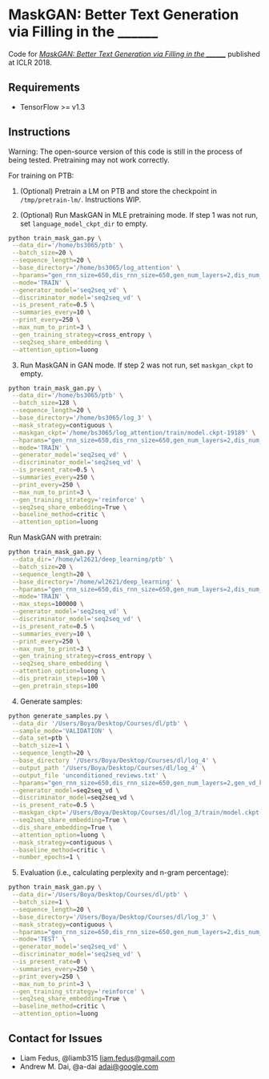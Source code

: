 # MaskGAN: Better Text Generation via Filling in the ______

Code for [*MaskGAN: Better Text Generation via Filling in the
______*](https://arxiv.org/abs/1801.07736) published at ICLR 2018.

## Requirements

*   TensorFlow >= v1.3

## Instructions

Warning: The open-source version of this code is still in the process of being
tested. Pretraining may not work correctly.

For training on PTB:

1. (Optional) Pretrain a LM on PTB and store the checkpoint in `/tmp/pretrain-lm/`.
Instructions WIP.

2. (Optional) Run MaskGAN in MLE pretraining mode. If step 1 was not run, set
`language_model_ckpt_dir` to empty.

```bash
python train_mask_gan.py \
 --data_dir='/home/bs3065/ptb' \
 --batch_size=20 \
 --sequence_length=20 \
 --base_directory='/home/bs3065/log_attention' \
 --hparams="gen_rnn_size=650,dis_rnn_size=650,gen_num_layers=2,dis_num_layers=2,gen_learning_rate=0.00074876,dis_learning_rate=5e-4,baseline_decay=0.99,dis_train_iterations=1,gen_learning_rate_decay=0.95" \
 --mode='TRAIN' \
 --generator_model='seq2seq_vd' \
 --discriminator_model='seq2seq_vd' \
 --is_present_rate=0.5 \
 --summaries_every=10 \
 --print_every=250 \
 --max_num_to_print=3 \
 --gen_training_strategy=cross_entropy \
 --seq2seq_share_embedding \
 --attention_option=luong
```

3. Run MaskGAN in GAN mode. If step 2 was not run, set `maskgan_ckpt` to empty.

```bash
python train_mask_gan.py \
 --data_dir='/home/bs3065/ptb' \
 --batch_size=128 \
 --sequence_length=20 \
 --base_directory='/home/bs3065/log_3' \
 --mask_strategy=contiguous \
 --maskgan_ckpt='/home/bs3065/log_attention/train/model.ckpt-19189' \
 --hparams="gen_rnn_size=650,dis_rnn_size=650,gen_num_layers=2,dis_num_layers=2,gen_learning_rate=0.000038877,gen_learning_rate_decay=1.0,gen_full_learning_rate_steps=2000000,gen_vd_keep_prob=0.33971,rl_discount_rate=0.89072,dis_learning_rate=5e-4,baseline_decay=0.99,dis_train_iterations=2,dis_pretrain_learning_rate=0.005,critic_learning_rate=5.1761e-7,dis_vd_keep_prob=0.71940" \
 --mode='TRAIN' \
 --generator_model='seq2seq_vd' \
 --discriminator_model='seq2seq_vd' \
 --is_present_rate=0.5 \
 --summaries_every=250 \
 --print_every=250 \
 --max_num_to_print=3 \
 --gen_training_strategy='reinforce' \
 --seq2seq_share_embedding=True \
 --baseline_method=critic \
 --attention_option=luong
```

Run MaskGAN with pretrain:
```bash
python train_mask_gan.py \
 --data_dir='/home/wl2621/deep_learning/ptb' \
 --batch_size=20 \
 --sequence_length=20 \
 --base_directory='/home/wl2621/deep_learning' \
 --hparams="gen_rnn_size=650,dis_rnn_size=650,gen_num_layers=2,dis_num_layers=2,gen_learning_rate=0.00074876,dis_learning_rate=5e-4,baseline_decay=0.99,dis_train_iterations=1,gen_learning_rate_decay=0.95" \
 --mode='TRAIN' \
 --max_steps=100000 \
 --generator_model='seq2seq_vd' \
 --discriminator_model='seq2seq_vd' \
 --is_present_rate=0.5 \
 --summaries_every=10 \
 --print_every=250 \
 --max_num_to_print=3 \
 --gen_training_strategy=cross_entropy \
 --seq2seq_share_embedding \
 --attention_option=luong \
 --dis_pretrain_steps=100 \
 --gen_pretrain_steps=100
```

4. Generate samples:

```bash
python generate_samples.py \
 --data_dir '/Users/Boya/Desktop/Courses/dl/ptb' \
 --sample_mode='VALIDATION' \
 --data_set=ptb \
 --batch_size=1 \
 --sequence_length=20 \
 --base_directory '/Users/Boya/Desktop/Courses/dl/log_4' \
 --output_path '/Users/Boya/Desktop/Courses/dl/log_4' \
 --output_file 'unconditioned_reviews.txt' \
 --hparams="gen_rnn_size=650,dis_rnn_size=650,gen_num_layers=2,gen_vd_keep_prob=0.33971" \
 --generator_model=seq2seq_vd \
 --discriminator_model=seq2seq_vd \
 --is_present_rate=0.5 \
 --maskgan_ckpt='/Users/Boya/Desktop/Courses/dl/log_3/train/model.ckpt-19189' \
 --seq2seq_share_embedding=True \
 --dis_share_embedding=True \
 --attention_option=luong \
 --mask_strategy=contiguous \
 --baseline_method=critic \
 --number_epochs=1 \
```

5. Evaluation (i.e., calculating perplexity and n-gram percentage):

```bash
python train_mask_gan.py \
 --data_dir='/Users/Boya/Desktop/Courses/dl/ptb' \
 --batch_size=1 \
 --sequence_length=20 \
 --base_directory='/Users/Boya/Desktop/Courses/dl/log_3' \
 --mask_strategy=contiguous \
 --hparams="gen_rnn_size=650,dis_rnn_size=650,gen_num_layers=2,dis_num_layers=2,gen_learning_rate=0.000038877,gen_learning_rate_decay=1.0,gen_full_learning_rate_steps=2000000,gen_vd_keep_prob=0.33971,rl_discount_rate=0.89072,dis_learning_rate=5e-4,baseline_decay=0.99,dis_train_iterations=2,dis_pretrain_learning_rate=0.005,critic_learning_rate=5.1761e-7,dis_vd_keep_prob=0.71940" \
 --mode='TEST' \
 --generator_model='seq2seq_vd' \
 --discriminator_model='seq2seq_vd' \
 --is_present_rate=0 \
 --summaries_every=250 \
 --print_every=250 \
 --max_num_to_print=3 \
 --gen_training_strategy='reinforce' \
 --seq2seq_share_embedding=True \
 --baseline_method=critic \
 --attention_option=luong
```

## Contact for Issues

*   Liam Fedus, @liamb315 <liam.fedus@gmail.com>
*   Andrew M. Dai, @a-dai <adai@google.com>

